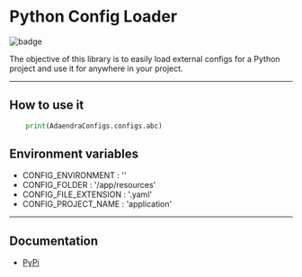 # Python Config Loader

![badge](https://img.shields.io/badge/version-0.1.0-blue)

The objective of this library is to easily load external configs for a Python project and use it for anywhere 
in your project.

---

## How to use it
```python
    print(AdaendraConfigs.configs.abc)
```

## Environment variables
- CONFIG_ENVIRONMENT : ''
- CONFIG_FOLDER : '/app/resources'
- CONFIG_FILE_EXTENSION : '.yaml'
- CONFIG_PROJECT_NAME : 'application'

---

## Documentation
- [PyPi](./documentation/pypi.md)
